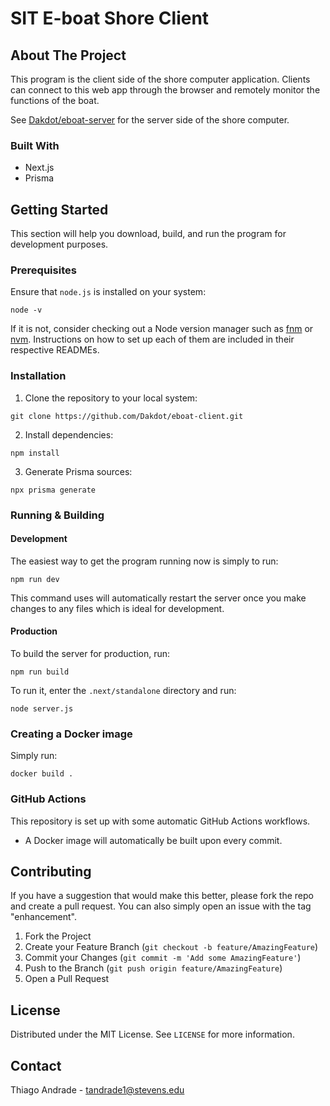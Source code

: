 # SIT E-boat Shore Client

## About The Project

This program is the client side of the shore computer application. Clients can connect to this web app through the browser and remotely monitor the functions of the boat.

See [Dakdot/eboat-server](https://github.com/Dakdot/eboat-server) for the server side of the shore computer.

### Built With

- Next.js
- Prisma

## Getting Started

This section will help you download, build, and run the program for development purposes.

### Prerequisites

Ensure that `node.js` is installed on your system:

```
node -v
```

If it is not, consider checking out a Node version manager such as [fnm](https://github.com/Schniz/fnm) or [nvm](https://github.com/nvm-sh/nvm). Instructions on how to set up each of them are included in their respective READMEs.

### Installation

1. Clone the repository to your local system:

```
git clone https://github.com/Dakdot/eboat-client.git
```

2. Install dependencies:

```
npm install
```

3. Generate Prisma sources:

```
npx prisma generate
```

### Running & Building

#### Development

The easiest way to get the program running now is simply to run:

```
npm run dev
```

This command uses will automatically restart the server once you make changes to any files which is ideal for development.

#### Production

To build the server for production, run:

```
npm run build
```

To run it, enter the `.next/standalone` directory and run:

```
node server.js
```

### Creating a Docker image

Simply run:

```
docker build .
```

### GitHub Actions

This repository is set up with some automatic GitHub Actions workflows.

- A Docker image will automatically be built upon every commit.

<!-- CONTRIBUTING -->

## Contributing

If you have a suggestion that would make this better, please fork the repo and create a pull request. You can also simply open an issue with the tag "enhancement".

1. Fork the Project
2. Create your Feature Branch (`git checkout -b feature/AmazingFeature`)
3. Commit your Changes (`git commit -m 'Add some AmazingFeature'`)
4. Push to the Branch (`git push origin feature/AmazingFeature`)
5. Open a Pull Request

## License

Distributed under the MIT License. See `LICENSE` for more information.

## Contact

Thiago Andrade - [tandrade1@stevens.edu](mailto:tandrade1@stevens.edu)

